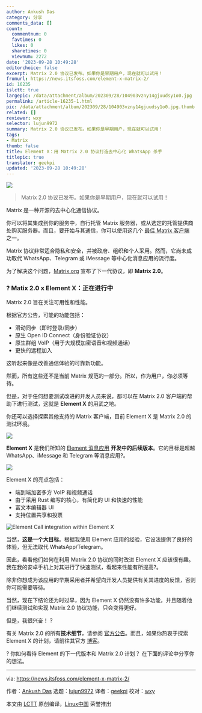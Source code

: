 ```yaml
---
author: Ankush Das
category: 分享
comments_data: []
count:
  commentnum: 0
  favtimes: 0
  likes: 0
  sharetimes: 0
  viewnum: 2272
date: '2023-09-28 10:49:28'
editorchoice: false
excerpt: Matrix 2.0 协议已发布。如果你是早期用户，现在就可以试用！
fromurl: https://news.itsfoss.com/element-x-matrix-2/
id: 16235
islctt: true
largepic: /data/attachment/album/202309/28/104903vzny14gjuudsy1o0.jpg
permalink: /article-16235-1.html
pic: /data/attachment/album/202309/28/104903vzny14gjuudsy1o0.jpg.thumb.jpg
related: []
reviewer: wxy
selector: lujun9972
summary: Matrix 2.0 协议已发布。如果你是早期用户，现在就可以试用！
tags:
- Matrix
thumb: false
title: Element X：用 Matrix 2.0 协议打造去中心化 WhatsApp 杀手
titlepic: true
translator: geekpi
updated: '2023-09-28 10:49:28'
---
```


![](/data/attachment/album/202309/28/104903vzny14gjuudsy1o0.jpg)



> 
> Matrix 2.0 协议已发布。如果你是早期用户，现在就可以试用！
> 
> 
> 


Matrix 是一种开源的去中心化通信协议。


你可以将其集成到你的服务中，自行托管 Matrix 服务器，或从选定的托管提供商处购买服务器。而且，要开始与其通信，你可以使用这几个 [最佳 Matrix 客户端](https://itsfoss.com/best-matrix-clients/) 之一。


Matrix 协议非常适合隐私和安全，并被政府、组织和个人采用。然而，它尚未成功取代 WhatsApp、Telegram 或 iMessage 等中心化消息应用的流行度。


为了解决这个问题，[Matrix.org](http://Matrix.org) 宣布了下一代协议，即 **Matrix 2.0**。


### ? Matix 2.0 x Element X：正在进行中


Matrix 2.0 旨在关注可用性和性能。


根据官方公告，可能的功能包括：


* 滑动同步（即时登录/同步）
* 原生 Open ID Connect（身份验证协议）
* 原生群组 VoIP（用于大规模加密语音和视频通话）
* 更快的远程加入


这听起来像是改善通信体验的可靠新功能。


然而，所有这些还不是当前 Matrix 规范的一部分。所以，作为用户，你必须等待。


但是，对于任何想要测试改进的开发人员来说，都可以在 Matrix 2.0 客户端的帮助下进行测试，这就是 **Element X** 的用武之地。


你还可以选择探索其他支持的 Matrix 客户端，目前 Element X 是 Matrix 2.0 的测试环境。


![](/data/attachment/album/202309/28/104928nn0367hfc6o3ybby.jpg)


**Element X** 是我们所知的 [Element 消息应用](https://element.io/) **开发中的后续版本**。它的目标是超越 WhatsApp、iMessage 和 Telegram 等消息应用?。


![](/data/attachment/album/202309/28/104928mzxfozrwgmaqfer5.png)


Element X 的亮点包括：


* 端到端加密多方 VoIP 和视频通话
* 由于采用 Rust 编写的核心，有简化的 UI 和快速的性能
* 富文本编辑器 UI
* 支持位置共享和投票


![Element Call integration within Element X](/data/attachment/album/202309/28/104929r66rujmpfnu6zj9j.png)


当然，**这是一个大目标**。根据我使用 Element 应用的经验，它设法提供了良好的体验，但无法取代 WhatsApp/Telegram。


因此，看看他们如何在利用 Matrix 2.0 协议的同时改进 Element X 应该很有趣。我在我的安卓手机上对其进行了快速测试，看起来性能有所提高?。


除非你想成为该应用的早期采用者并希望向开发人员提供有关其进度的反馈，否则你可能需要等待。


当然，现在下结论还为时过早，因为 Element X 仍然没有许多功能，并且随着他们继续测试和实现 Matrix 2.0 协议功能，只会变得更好。


但是，我很兴奋！ ?


有关 Matrix 2.0 的所有**技术细节**，请参阅 [官方公告](https://matrix.org/blog/2023/09/matrix-2-0/)。而且，如果你热衷于探索 Element X 的计划，请前往其官方 [博客](https://element.io/blog/element-x-ignition/)。


? 你如何看待 Element 的下一代版本和 Matrix 2.0 计划？ 在下面的评论中分享你的想法。




---


via: <https://news.itsfoss.com/element-x-matrix-2/>


作者：[Ankush Das](https://news.itsfoss.com/author/ankush/) 选题：[lujun9972](https://github.com/lujun9972) 译者：[geekpi](https://github.com/geekpi) 校对：[wxy](https://github.com/wxy)


本文由 [LCTT](https://github.com/LCTT/TranslateProject) 原创编译，[Linux中国](https://linux.cn/) 荣誉推出